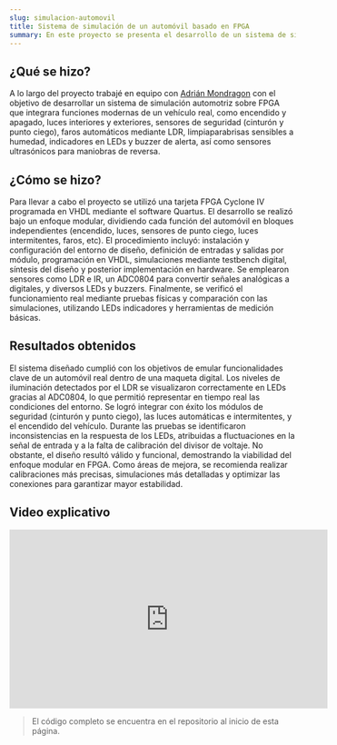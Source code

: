 ```yaml
---
slug: simulacion-automovil
title: Sistema de simulación de un automóvil basado en FPGA
summary: En este proyecto se presenta el desarrollo de un sistema de simulación automotriz que integra diversas funcionalidades modernas, utilizando una tarjeta FPGA como núcleo de control.
---
```


## ¿Qué se hizo?

A lo largo del proyecto trabajé en equipo con [Adrián Mondragon](https://www.linkedin.com/in/jes%C3%BAs-adri%C3%A1n-mondragon-ledesma-b683701a2/) con el objetivo de desarrollar un sistema de simulación automotriz sobre FPGA que integrara funciones modernas de un vehículo real, como encendido y apagado, luces interiores y exteriores, sensores de seguridad (cinturón y punto ciego), faros automáticos mediante LDR, limpiaparabrisas sensibles a humedad, indicadores en LEDs y buzzer de alerta, así como sensores ultrasónicos para maniobras de reversa.

## ¿Cómo se hizo?

Para llevar a cabo el proyecto se utilizó una tarjeta FPGA Cyclone IV programada en VHDL mediante el software Quartus. El desarrollo se realizó bajo un enfoque modular, dividiendo cada función del automóvil en bloques independientes (encendido, luces, sensores de punto ciego, luces intermitentes, faros, etc).
El procedimiento incluyó: instalación y configuración del entorno de diseño, definición de entradas y salidas por módulo, programación en VHDL, simulaciones mediante testbench digital, síntesis del diseño y posterior implementación en hardware. Se emplearon sensores como LDR e IR, un ADC0804 para convertir señales analógicas a digitales, y diversos LEDs y buzzers. Finalmente, se verificó el funcionamiento real mediante pruebas físicas y comparación con las simulaciones, utilizando LEDs indicadores y herramientas de medición básicas.

## Resultados obtenidos

El sistema diseñado cumplió con los objetivos de emular funcionalidades clave de un automóvil real dentro de una maqueta digital. Los niveles de iluminación detectados por el LDR se visualizaron correctamente en LEDs gracias al ADC0804, lo que permitió representar en tiempo real las condiciones del entorno. Se logró integrar con éxito los módulos de seguridad (cinturón y punto ciego), las luces automáticas e intermitentes, y el encendido del vehículo.
Durante las pruebas se identificaron inconsistencias en la respuesta de los LEDs, atribuidas a fluctuaciones en la señal de entrada y a la falta de calibración del divisor de voltaje. No obstante, el diseño resultó válido y funcional, demostrando la viabilidad del enfoque modular en FPGA. Como áreas de mejora, se recomienda realizar calibraciones más precisas, simulaciones más detalladas y optimizar las conexiones para garantizar mayor estabilidad.

## Video explicativo
<iframe
  width="560"
  height="315"
  src="https://www.youtube.com/embed/HNhlBs4aUqM"
  title="Video explicativo"
  frameborder="0"
  allow="accelerometer; autoplay; clipboard-write; encrypted-media; gyroscope; picture-in-picture"
  allowfullscreen
></iframe>


> El código completo se encuentra en el repositorio al inicio de esta página.